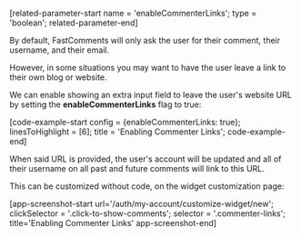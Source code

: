 [related-parameter-start name = 'enableCommenterLinks'; type = 'boolean'; related-parameter-end]

By default, FastComments will only ask the user for their comment, their username, and their email.

However, in some situations you may want to have the user leave a link to their own blog or website.

We can enable showing an extra input field to leave the user's website URL by setting the **enableCommenterLinks** flag to true:

[code-example-start config = {enableCommenterLinks: true}; linesToHighlight = [6]; title = 'Enabling Commenter Links'; code-example-end]

When said URL is provided, the user's account will be updated and all of their username on all past and future comments will link to this URL.

This can be customized without code, on the widget customization page:

[app-screenshot-start url='/auth/my-account/customize-widget/new'; clickSelector = '.click-to-show-comments'; selector = '.commenter-links'; title='Enabling Commenter Links' app-screenshot-end]
